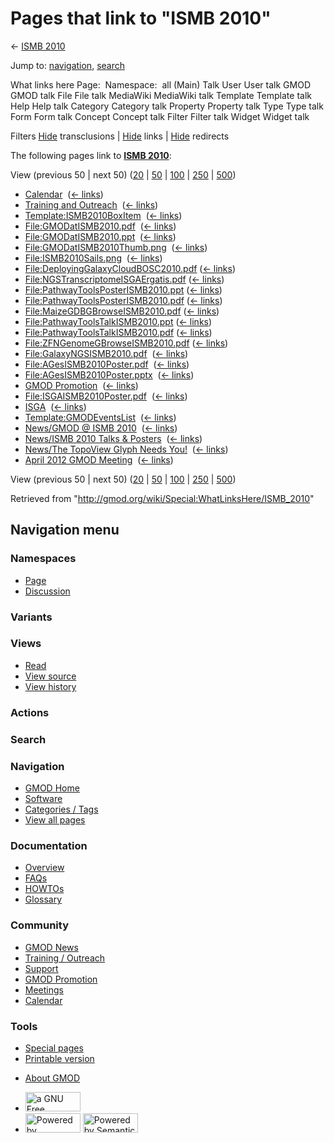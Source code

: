 <div id="mw-page-base" class="noprint">

</div>

<div id="mw-head-base" class="noprint">

</div>

<div id="content" class="mw-body" role="main">

<span id="top"></span>

<div id="mw-js-message" style="display:none;">

</div>



# <span dir="auto">Pages that link to "ISMB 2010"</span>

<div id="bodyContent">

<div id="contentSub">

← [ISMB 2010](/wiki/ISMB_2010 "ISMB 2010")

</div>

<div id="jump-to-nav" class="mw-jump">

Jump to: [navigation](#mw-navigation), [search](#p-search)

</div>

<div id="mw-content-text">

What links here Page:  Namespace:  all (Main) Talk User User talk GMOD
GMOD talk File File talk MediaWiki MediaWiki talk Template Template talk
Help Help talk Category Category talk Property Property talk Type Type
talk Form Form talk Concept Concept talk Filter Filter talk Widget
Widget talk

Filters
[Hide](/mediawiki/index.php?title=Special:WhatLinksHere/ISMB_2010&hidetrans=1 "Special:WhatLinksHere/ISMB 2010")
transclusions \|
[Hide](/mediawiki/index.php?title=Special:WhatLinksHere/ISMB_2010&hidelinks=1 "Special:WhatLinksHere/ISMB 2010")
links \|
[Hide](/mediawiki/index.php?title=Special:WhatLinksHere/ISMB_2010&hideredirs=1 "Special:WhatLinksHere/ISMB 2010")
redirects

The following pages link to **[ISMB
2010](/wiki/ISMB_2010 "ISMB 2010")**:

View (previous 50 \| next 50)
([20](/mediawiki/index.php?title=Special:WhatLinksHere/ISMB_2010&limit=20 "Special:WhatLinksHere/ISMB 2010")
\|
[50](/mediawiki/index.php?title=Special:WhatLinksHere/ISMB_2010&limit=50 "Special:WhatLinksHere/ISMB 2010")
\|
[100](/mediawiki/index.php?title=Special:WhatLinksHere/ISMB_2010&limit=100 "Special:WhatLinksHere/ISMB 2010")
\|
[250](/mediawiki/index.php?title=Special:WhatLinksHere/ISMB_2010&limit=250 "Special:WhatLinksHere/ISMB 2010")
\|
[500](/mediawiki/index.php?title=Special:WhatLinksHere/ISMB_2010&limit=500 "Special:WhatLinksHere/ISMB 2010"))

- [Calendar](/wiki/Calendar "Calendar") ‎
  <span class="mw-whatlinkshere-tools">([←
  links](/mediawiki/index.php?title=Special:WhatLinksHere&target=Calendar "Special:WhatLinksHere"))</span>
- [Training and
  Outreach](/wiki/Training_and_Outreach "Training and Outreach") ‎
  <span class="mw-whatlinkshere-tools">([←
  links](/mediawiki/index.php?title=Special:WhatLinksHere&target=Training+and+Outreach "Special:WhatLinksHere"))</span>
- [Template:ISMB2010BoxItem](/wiki/Template:ISMB2010BoxItem "Template:ISMB2010BoxItem")
  ‎ <span class="mw-whatlinkshere-tools">([←
  links](/mediawiki/index.php?title=Special:WhatLinksHere&target=Template%3AISMB2010BoxItem "Special:WhatLinksHere"))</span>
- [File:GMODatISMB2010.pdf](/wiki/File:GMODatISMB2010.pdf "File:GMODatISMB2010.pdf")
  ‎ <span class="mw-whatlinkshere-tools">([←
  links](/mediawiki/index.php?title=Special:WhatLinksHere&target=File%3AGMODatISMB2010.pdf "Special:WhatLinksHere"))</span>
- [File:GMODatISMB2010.ppt](/wiki/File:GMODatISMB2010.ppt "File:GMODatISMB2010.ppt")
  ‎ <span class="mw-whatlinkshere-tools">([←
  links](/mediawiki/index.php?title=Special:WhatLinksHere&target=File%3AGMODatISMB2010.ppt "Special:WhatLinksHere"))</span>
- [File:GMODatISMB2010Thumb.png](/wiki/File:GMODatISMB2010Thumb.png "File:GMODatISMB2010Thumb.png")
  ‎ <span class="mw-whatlinkshere-tools">([←
  links](/mediawiki/index.php?title=Special:WhatLinksHere&target=File%3AGMODatISMB2010Thumb.png "Special:WhatLinksHere"))</span>
- [File:ISMB2010Sails.png](/wiki/File:ISMB2010Sails.png "File:ISMB2010Sails.png")
  ‎ <span class="mw-whatlinkshere-tools">([←
  links](/mediawiki/index.php?title=Special:WhatLinksHere&target=File%3AISMB2010Sails.png "Special:WhatLinksHere"))</span>
- [File:DeployingGalaxyCloudBOSC2010.pdf](/wiki/File:DeployingGalaxyCloudBOSC2010.pdf "File:DeployingGalaxyCloudBOSC2010.pdf")
  ‎ <span class="mw-whatlinkshere-tools">([←
  links](/mediawiki/index.php?title=Special:WhatLinksHere&target=File%3ADeployingGalaxyCloudBOSC2010.pdf "Special:WhatLinksHere"))</span>
- [File:NGSTranscriptomeISGAErgatis.pdf](/wiki/File:NGSTranscriptomeISGAErgatis.pdf "File:NGSTranscriptomeISGAErgatis.pdf")
  ‎ <span class="mw-whatlinkshere-tools">([←
  links](/mediawiki/index.php?title=Special:WhatLinksHere&target=File%3ANGSTranscriptomeISGAErgatis.pdf "Special:WhatLinksHere"))</span>
- [File:PathwayToolsPosterISMB2010.ppt](/wiki/File:PathwayToolsPosterISMB2010.ppt "File:PathwayToolsPosterISMB2010.ppt")
  ‎ <span class="mw-whatlinkshere-tools">([←
  links](/mediawiki/index.php?title=Special:WhatLinksHere&target=File%3APathwayToolsPosterISMB2010.ppt "Special:WhatLinksHere"))</span>
- [File:PathwayToolsPosterISMB2010.pdf](/wiki/File:PathwayToolsPosterISMB2010.pdf "File:PathwayToolsPosterISMB2010.pdf")
  ‎ <span class="mw-whatlinkshere-tools">([←
  links](/mediawiki/index.php?title=Special:WhatLinksHere&target=File%3APathwayToolsPosterISMB2010.pdf "Special:WhatLinksHere"))</span>
- [File:MaizeGDBGBrowseISMB2010.pdf](/wiki/File:MaizeGDBGBrowseISMB2010.pdf "File:MaizeGDBGBrowseISMB2010.pdf")
  ‎ <span class="mw-whatlinkshere-tools">([←
  links](/mediawiki/index.php?title=Special:WhatLinksHere&target=File%3AMaizeGDBGBrowseISMB2010.pdf "Special:WhatLinksHere"))</span>
- [File:PathwayToolsTalkISMB2010.ppt](/wiki/File:PathwayToolsTalkISMB2010.ppt "File:PathwayToolsTalkISMB2010.ppt")
  ‎ <span class="mw-whatlinkshere-tools">([←
  links](/mediawiki/index.php?title=Special:WhatLinksHere&target=File%3APathwayToolsTalkISMB2010.ppt "Special:WhatLinksHere"))</span>
- [File:PathwayToolsTalkISMB2010.pdf](/wiki/File:PathwayToolsTalkISMB2010.pdf "File:PathwayToolsTalkISMB2010.pdf")
  ‎ <span class="mw-whatlinkshere-tools">([←
  links](/mediawiki/index.php?title=Special:WhatLinksHere&target=File%3APathwayToolsTalkISMB2010.pdf "Special:WhatLinksHere"))</span>
- [File:ZFNGenomeGBrowseISMB2010.pdf](/wiki/File:ZFNGenomeGBrowseISMB2010.pdf "File:ZFNGenomeGBrowseISMB2010.pdf")
  ‎ <span class="mw-whatlinkshere-tools">([←
  links](/mediawiki/index.php?title=Special:WhatLinksHere&target=File%3AZFNGenomeGBrowseISMB2010.pdf "Special:WhatLinksHere"))</span>
- [File:GalaxyNGSISMB2010.pdf](/wiki/File:GalaxyNGSISMB2010.pdf "File:GalaxyNGSISMB2010.pdf")
  ‎ <span class="mw-whatlinkshere-tools">([←
  links](/mediawiki/index.php?title=Special:WhatLinksHere&target=File%3AGalaxyNGSISMB2010.pdf "Special:WhatLinksHere"))</span>
- [File:AGesISMB2010Poster.pdf](/wiki/File:AGesISMB2010Poster.pdf "File:AGesISMB2010Poster.pdf")
  ‎ <span class="mw-whatlinkshere-tools">([←
  links](/mediawiki/index.php?title=Special:WhatLinksHere&target=File%3AAGesISMB2010Poster.pdf "Special:WhatLinksHere"))</span>
- [File:AGesISMB2010Poster.pptx](/wiki/File:AGesISMB2010Poster.pptx "File:AGesISMB2010Poster.pptx")
  ‎ <span class="mw-whatlinkshere-tools">([←
  links](/mediawiki/index.php?title=Special:WhatLinksHere&target=File%3AAGesISMB2010Poster.pptx "Special:WhatLinksHere"))</span>
- [GMOD Promotion](/wiki/GMOD_Promotion "GMOD Promotion") ‎
  <span class="mw-whatlinkshere-tools">([←
  links](/mediawiki/index.php?title=Special:WhatLinksHere&target=GMOD+Promotion "Special:WhatLinksHere"))</span>
- [File:ISGAISMB2010Poster.pdf](/wiki/File:ISGAISMB2010Poster.pdf "File:ISGAISMB2010Poster.pdf")
  ‎ <span class="mw-whatlinkshere-tools">([←
  links](/mediawiki/index.php?title=Special:WhatLinksHere&target=File%3AISGAISMB2010Poster.pdf "Special:WhatLinksHere"))</span>
- [ISGA](/wiki/ISGA "ISGA") ‎ <span class="mw-whatlinkshere-tools">([←
  links](/mediawiki/index.php?title=Special:WhatLinksHere&target=ISGA "Special:WhatLinksHere"))</span>
- [Template:GMODEventsList](/wiki/Template:GMODEventsList "Template:GMODEventsList")
  ‎ <span class="mw-whatlinkshere-tools">([←
  links](/mediawiki/index.php?title=Special:WhatLinksHere&target=Template%3AGMODEventsList "Special:WhatLinksHere"))</span>
- [News/GMOD @ ISMB
  2010](/wiki/News/GMOD_@_ISMB_2010 "News/GMOD @ ISMB 2010") ‎
  <span class="mw-whatlinkshere-tools">([←
  links](/mediawiki/index.php?title=Special:WhatLinksHere&target=News%2FGMOD+%40+ISMB+2010 "Special:WhatLinksHere"))</span>
- [News/ISMB 2010 Talks &
  Posters](/wiki/News/ISMB_2010_Talks_%26_Posters "News/ISMB 2010 Talks & Posters")
  ‎ <span class="mw-whatlinkshere-tools">([←
  links](/mediawiki/index.php?title=Special:WhatLinksHere&target=News%2FISMB+2010+Talks+%26+Posters "Special:WhatLinksHere"))</span>
- [News/The TopoView Glyph Needs
  You!](/wiki/News/The_TopoView_Glyph_Needs_You! "News/The TopoView Glyph Needs You!")
  ‎ <span class="mw-whatlinkshere-tools">([←
  links](/mediawiki/index.php?title=Special:WhatLinksHere&target=News%2FThe+TopoView+Glyph+Needs+You%21 "Special:WhatLinksHere"))</span>
- [April 2012 GMOD
  Meeting](/wiki/April_2012_GMOD_Meeting "April 2012 GMOD Meeting") ‎
  <span class="mw-whatlinkshere-tools">([←
  links](/mediawiki/index.php?title=Special:WhatLinksHere&target=April+2012+GMOD+Meeting "Special:WhatLinksHere"))</span>

View (previous 50 \| next 50)
([20](/mediawiki/index.php?title=Special:WhatLinksHere/ISMB_2010&limit=20 "Special:WhatLinksHere/ISMB 2010")
\|
[50](/mediawiki/index.php?title=Special:WhatLinksHere/ISMB_2010&limit=50 "Special:WhatLinksHere/ISMB 2010")
\|
[100](/mediawiki/index.php?title=Special:WhatLinksHere/ISMB_2010&limit=100 "Special:WhatLinksHere/ISMB 2010")
\|
[250](/mediawiki/index.php?title=Special:WhatLinksHere/ISMB_2010&limit=250 "Special:WhatLinksHere/ISMB 2010")
\|
[500](/mediawiki/index.php?title=Special:WhatLinksHere/ISMB_2010&limit=500 "Special:WhatLinksHere/ISMB 2010"))

</div>

<div class="printfooter">

Retrieved from "<http://gmod.org/wiki/Special:WhatLinksHere/ISMB_2010>"

</div>

<div id="catlinks" class="catlinks catlinks-allhidden">

</div>

<div class="visualClear">

</div>

</div>

</div>

<div id="mw-navigation">

## Navigation menu

<div id="mw-head">



<div id="left-navigation">

<div id="p-namespaces" class="vectorTabs" role="navigation"
aria-labelledby="p-namespaces-label">

### Namespaces

- <span id="ca-nstab-main"><a href="/wiki/ISMB_2010" accesskey="c"
  title="View the content page [c]">Page</a></span>
- <span id="ca-talk"><a
  href="/mediawiki/index.php?title=Talk:ISMB_2010&amp;action=edit&amp;redlink=1"
  accesskey="t"
  title="Discussion about the content page [t]">Discussion</a></span>

</div>

<div id="p-variants" class="vectorMenu emptyPortlet" role="navigation"
aria-labelledby="p-variants-label">

### 

### Variants[](#)

<div class="menu">

</div>

</div>

</div>

<div id="right-navigation">

<div id="p-views" class="vectorTabs" role="navigation"
aria-labelledby="p-views-label">

### Views

- <span id="ca-view">[Read](/wiki/ISMB_2010)</span>
- <span id="ca-viewsource"><a href="/mediawiki/index.php?title=ISMB_2010&amp;action=edit"
  accesskey="e" title="This page is protected.
  You can view its source [e]">View source</a></span>
- <span id="ca-history"><a href="/mediawiki/index.php?title=ISMB_2010&amp;action=history"
  accesskey="h" title="Past revisions of this page [h]">View history</a></span>

</div>

<div id="p-cactions" class="vectorMenu emptyPortlet" role="navigation"
aria-labelledby="p-cactions-label">

### Actions[](#)

<div class="menu">

</div>

</div>

<div id="p-search" role="search">

### Search

<div id="simpleSearch">

</div>

</div>

</div>

</div>

<div id="mw-panel">

<div id="p-logo" role="banner">

<a href="/wiki/Main_Page"
style="background-image: url(http://gmod.org/images/GMOD-cogs.png);"
title="Visit the main page"></a>

</div>

<div id="p-Navigation" class="portal" role="navigation"
aria-labelledby="p-Navigation-label">

### Navigation

<div class="body">

- <span id="n-GMOD-Home">[GMOD Home](/wiki/Main_Page)</span>
- <span id="n-Software">[Software](/wiki/GMOD_Components)</span>
- <span id="n-Categories-.2F-Tags">[Categories /
  Tags](/wiki/Categories)</span>
- <span id="n-View-all-pages">[View all
  pages](/wiki/Special:AllPages)</span>

</div>

</div>

<div id="p-Documentation" class="portal" role="navigation"
aria-labelledby="p-Documentation-label">

### Documentation

<div class="body">

- <span id="n-Overview">[Overview](/wiki/Overview)</span>
- <span id="n-FAQs">[FAQs](/wiki/Category:FAQ)</span>
- <span id="n-HOWTOs">[HOWTOs](/wiki/Category:HOWTO)</span>
- <span id="n-Glossary">[Glossary](/wiki/Glossary)</span>

</div>

</div>

<div id="p-Community" class="portal" role="navigation"
aria-labelledby="p-Community-label">

### Community

<div class="body">

- <span id="n-GMOD-News">[GMOD News](/wiki/GMOD_News)</span>
- <span id="n-Training-.2F-Outreach">[Training /
  Outreach](/wiki/Training_and_Outreach)</span>
- <span id="n-Support">[Support](/wiki/Support)</span>
- <span id="n-GMOD-Promotion">[GMOD
  Promotion](/wiki/GMOD_Promotion)</span>
- <span id="n-Meetings">[Meetings](/wiki/Meetings)</span>
- <span id="n-Calendar">[Calendar](/wiki/Calendar)</span>

</div>

</div>

<div id="p-tb" class="portal" role="navigation"
aria-labelledby="p-tb-label">

### Tools

<div class="body">

- <span id="t-specialpages"><a href="/wiki/Special:SpecialPages" accesskey="q"
  title="A list of all special pages [q]">Special pages</a></span>
- <span id="t-print"><a
  href="/mediawiki/index.php?title=Special:WhatLinksHere/ISMB_2010&amp;printable=yes"
  rel="alternate" accesskey="p"
  title="Printable version of this page [p]">Printable version</a></span>

</div>

</div>

</div>

</div>

<div id="footer" role="contentinfo">

- <span id="footer-places-about">[About
  GMOD](/wiki/GMOD:About "GMOD:About")</span>

<!-- -->

- <span id="footer-copyrightico">[<img src="http://www.gnu.org/graphics/gfdl-logo-small.png" width="88"
  height="31" alt="a GNU Free Documentation License" />](http://www.gnu.org/licenses/fdl-1.3.html)</span>
- <span id="footer-poweredbyico">[<img src="/mediawiki/skins/common/images/poweredby_mediawiki_88x31.png"
  width="88" height="31" alt="Powered by MediaWiki" />](//www.mediawiki.org/)
  [<img
  src="/mediawiki/extensions/SemanticMediaWiki/includes/../resources/images/smw_button.png"
  width="88" height="31" alt="Powered by Semantic MediaWiki" />](https://www.semantic-mediawiki.org/wiki/Semantic_MediaWiki)</span>

<div style="clear:both">

</div>

</div>
